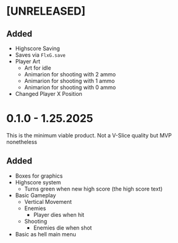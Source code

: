 # [UNRELEASED]
## Added
- Highscore Saving
- Saves via `FlxG.save`
- Player Art
    - Art for idle
    - Animarion for shooting with 2 ammo
    - Animarion for shooting with 1 ammo
    - Animarion for shooting with 0 ammo
- Changed Player X Position

# 0.1.0 - 1.25.2025
This is the minimum viable product. Not a V-Slice quality but MVP nonetheless
## Added
- Boxes for graphics
- Highscore system
    - Turns green when new high score (the high score text)
- Basic Gameplay
    - Vertical Movement
    - Enemies
        - Player dies when hit
    - Shooting
        - Enemies die when shot 
- Basic as hell main menu
